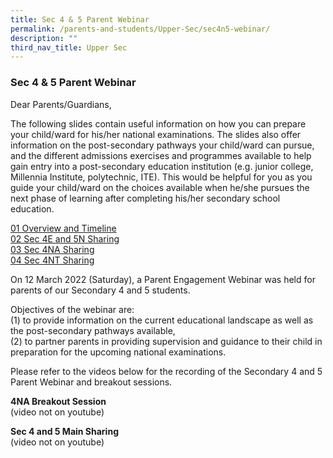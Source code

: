 ```yaml
---
title: Sec 4 & 5 Parent Webinar
permalink: /parents-and-students/Upper-Sec/sec4n5-webinar/
description: ""
third_nav_title: Upper Sec
---
```


### Sec 4 & 5 Parent Webinar

Dear Parents/Guardians,

The following slides contain useful information on how you can prepare your child/ward for his/her national examinations. The slides also offer information on the post-secondary pathways your child/ward can pursue, and the different admissions exercises and programmes available to help gain entry into a post-secondary education institution (e.g. junior college, Millennia Institute, polytechnic, ITE). This would be helpful for you as you guide your child/ward on the choices available when he/she pursues the next phase of learning after completing his/her secondary school education.

[01 Overview and Timeline](/files/01%20Overview%20and%20Timeline.pdf) <br>
[02 Sec 4E and 5N Sharing](/files/02%20Sec%204E%20and%205N%20Sharing.pdf) <br>
[03 Sec 4NA Sharing](/files/03%20Sec%204NA%20Sharing.pdf) <br>
[04 Sec 4NT Sharing](/files/04%20Sec%204NT%20Sharing.pdf)

On 12 March 2022 (Saturday), a Parent Engagement Webinar was held for parents of our Secondary 4 and 5 students.

Objectives of the webinar are:  
(1) to provide information on the current educational landscape as well as the post-secondary pathways available,  
(2) to partner parents in providing supervision and guidance to their child in preparation for the upcoming national examinations.

Please refer to the videos below for the recording of the Secondary 4 and 5 Parent Webinar and breakout sessions.

**4NA Breakout Session** <br>
(video not on youtube)

**Sec 4 and 5 Main Sharing** <br>
(video not on youtube)
